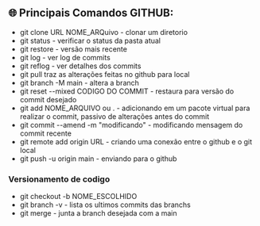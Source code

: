 ## 🌐 Principais Comandos GITHUB: 
- git clone URL NOME_ARQuivo - clonar um diretorio
- git status - verificar o status da pasta atual
- git restore - versão mais recente
- git log - ver log de commits
- git reflog - ver detalhes dos commits
- git pull traz as alterações feitas no github para local
- git branch -M main - altera a branch
- git reset --mixed CODIGO DO COMMIT - restaura para versão do commit desejado
- git add NOME_ARQUIVO ou . - adicionando em um pacote virtual para realizar o commit, passivo de alterações antes do commit
- git commit --amend -m "modificando" - modificando mensagem do commit recente
- git remote add origin URL - criando uma conexão entre o github e o git local
- git push -u origin main - enviando para o github

### Versionamento de codigo
- git checkout -b NOME_ESCOLHIDO
- git branch -v - lista os ultimos commits das branchs
- git merge - junta a branch desejada com a main
